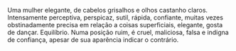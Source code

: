 Uma mulher elegante, de cabelos grisalhos e olhos castanho claros.
Intensamente perceptiva, perspicaz, sutil, rápida, confiante, muitas vezes
obstinadamente precisa em relação a coisas superficiais, elegante, gosta de
dançar. Equilíbrio. Numa posição ruim, é cruel, maliciosa, falsa e indigna de
confiança, apesar de sua aparência indicar o contrário.

